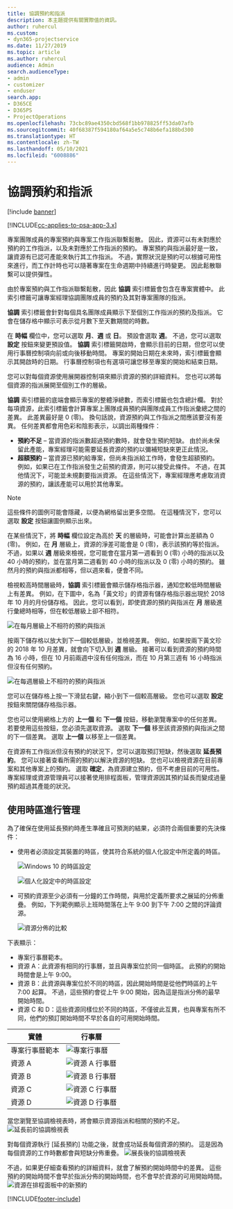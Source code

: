 ```yaml
---
title: 協調預約和指派
description: 本主題提供有關實際值的資訊。
author: ruhercul
ms.custom:
- dyn365-projectservice
ms.date: 11/27/2019
ms.topic: article
ms.author: ruhercul
audience: Admin
search.audienceType:
- admin
- customizer
- enduser
search.app:
- D365CE
- D365PS
- ProjectOperations
ms.openlocfilehash: 73cbc89ae4350cbd568f1bb978825ff53da07afb
ms.sourcegitcommit: 40f68387f594180af64a5e5c748b6efa188bd300
ms.translationtype: HT
ms.contentlocale: zh-TW
ms.lasthandoff: 05/10/2021
ms.locfileid: "6008886"
---
```

# <a name="reconcile-bookings-and-assignments"></a>協調預約和指派

[!include [banner](../includes/psa-now-project-operations.md)]

[!INCLUDE[cc-applies-to-psa-app-3.x](../includes/cc-applies-to-psa-app-3x.md)]

專案團隊成員的專案預約與專案工作指派聯繫鬆散。 因此，資源可以有未對應於預約的工作指派，以及未對應於工作指派的預約。 專案預約與指派最好是一致，讓資源有已認可產能來執行其工作指派。 不過，實際狀況是預約可以根據可用性來進行，而工作計時也可以隨著專案在生命週期中持續進行時變更。 因此鬆散聯繫可以提供彈性。

由於專案預約與工作指派聯繫鬆散，因此 **協調** 索引標籤會包含在專案實體中。 此索引標籤可讓專案經理協調團隊成員的預約及其對專案團隊的指派。

**協調** 索引標籤會針對每個具名團隊成員顯示下至個別工作指派的預約及指派。 它會在儲存格中顯示可表示從月數下至天數期間的時數。

在 **時幅** 欄位中，您可以選取 **月**、**週** 或 **日**。 預設會選取 **週**。 不過，您可以選取 **設定** 按鈕來變更預設值。 **協調** 索引標籤開啟時，會顯示目前的日期，但您可以使用行事曆控制項向前或向後移動時間。 專案的開始日期在未來時，索引標籤會顯示其開啟時的日期。 行事曆控制項也有選項可讓您移至專案的開始和結束日期。

您可以對每個資源使用展開器控制項來顯示資源的預約詳細資料。 您也可以將每個資源的指派展開至個別工作的層級。

**協調** 索引標籤的底端會顯示專案的整體淨總數，而索引標籤也包含總計欄。 對於每項資源，此索引標籤會計算專案上團隊成員預約與團隊成員工作指派彙總之間的差異。 此差異最好是 0 (零)。 換句話說，資源預約與工作指派之間應該要沒有差異。 任何差異都會用色彩和陰影表示，以調出兩種條件：

- **預約不足** – 當資源的指派數超過預約數時，就會發生預約短缺。 由於尚未保留此產能，專案經理可能需要延長資源的預約以彌補短缺來更正此情況。
- **超額預約** – 當資源已預約給專案，但尚未指派給工作時，會發生超額預約。 例如，如果已在工作指派發生之前預約資源，則可以接受此條件。 不過，在其他情況下，可能並未規劃要指派資源。 在這些情況下，專案經理應考慮取消資源的預約，讓該產能可以用於其他專案。

> [!NOTE]
> 這些條件的圖例可能會隱藏，以便為網格留出更多空間。 在這種情況下，您可以選取 **設定** 按鈕讓圖例顯示出來。

在某些情況下，將 **時幅** 欄位設定為高於 **天** 的層級時，可能會計算出差額為 0 (零)。 例如，在 **月** 層級上，資源的淨差可能會是 0 (零)，表示該預約等於指派。 不過，如果以 **週** 層級來檢視，您可能會在當月第一週看到 0 (零) 小時的指派以及 40 小時的預約，並在當月第二週看到 40 小時的指派以及 0 (零) 小時的預約。 雖然月的預約與指派都相等，但以週來看，便會不同。

檢視較高時間層級時，**協調** 索引標籤會顯示儲存格指示器，通知您較低時間層級上有差異。 例如，在下圖中，名為「黃文珍」的資源有儲存格指示器出現於 2018 年 10 月的月份儲存格。 因此，您可以看到，即使資源的預約與指派在 **月** 層級進行彙總時相等，但在較低層級上卻不相符。

![在每月層級上不相符的預約與指派](media/reconcile-assignments-01.JPG)

按兩下儲存格以放大到下一個較低層級，並檢視差異。 例如，如果按兩下黃文珍的 2018 年 10 月差異，就會向下切入到 **週** 層級。 接著可以看到資源的預約時間為 16 小時，但在 10 月前兩週中沒有任何指派，而在 10 月第三週有 16 小時指派但沒有任何預約。

![在每週層級上不相符的預約與指派](media/reconcile-assignments-02.JPG)

您可以在儲存格上按一下滑鼠右鍵，縮小到下一個較高層級。 您也可以選取 **設定** 按鈕來關閉儲存格指示器。 

您也可以使用網格上方的 **上一個** 和 **下一個** 按鈕，移動瀏覽專案中的任何差異。 若要使用這些按鈕，您必須先選取資源。 選取 **下一個** 移至該資源預約與指派之間的下一個差異。 選取 **上一個** 以移至上一個差異。

在資源有工作指派但沒有預約的狀況下，您可以選取預訂短缺，然後選取 **延長預約**。 您可以接著查看所需的預約以解決資源的短缺。 您也可以檢視資源在目前專案和其他專案上的預約。 選取 **確定**，為資源建立預約，但不考慮目前的可用性。 專案經理或資源管理員可以接著使用排程面板，管理資源因其預約延長而變成過量預約超過其產能的狀況。

## <a name="managing-with-time-zones"></a>使用時區進行管理
為了確保在使用延長預約時產生準確且可預測的結果，必須符合兩個重要的先決條件：  

- 使用者必須設定其裝置的時區，使其符合系統的個人化設定中所定義的時區。
 
  ![Windows 10 的時區設定](media/reconcile-assignments-03.png)

  ![個人化設定中的時區設定](media/reconcile-assignments-04.png)
 
- 可預約資源至少必須有一分鐘的工作時間，與用於定義所要求之展延的分佈重疊。 例如，下列範例顯示上班時間落在上午 9:00 到下午 7:00 之間的評論資源。 

  ![資源分佈的比較](media/reconcile-assignments-05.png)

下表顯示：

- 專案行事曆範本。
- 資源 A：此資源有相同的行事曆，並且與專案位於同一個時區。 此預約的開始時間會是上午 9:00。
- 資源 B：此資源與專案位於不同的時區，因此開始時間是從他們時區的上午 7:00 起算。 不過，這些預約會從上午 9:00 開始，因為這是指派分佈的最早開始時間。
- 資源 C 和 D：這些資源同樣位於不同的時區，不僅彼此互異，也與專案有所不同，他們的預訂開始時間不早於各自的可用開始時間。

|實體  |行事曆  |
|-|-|
|專案行事曆範本   | ![專案行事曆](media/reconcile-assignments-06.png) |
|資源 A  | ![資源 A 行事曆](media/reconcile-assignments-06.png) |
|資源 B  |  ![資源 B 行事曆](media/reconcile-assignments-07.png) |
|資源 C  |  ![資源 C 行事曆](media/reconcile-assignments-08.png) |
|資源 D  | ![資源 D 行事曆](media/reconcile-assignments-09.png)  |
 
當您瀏覽至協調檢視表時，將會顯示資源指派和相關的預約不足。
 ![延長前的協調檢視表](media/reconcile-assignments-10.png)

對每個資源執行 [延長預約] 功能之後，就會成功延長每個資源的預約。 這是因為每個資源的工作時數都會與短缺分佈重疊。
 ![展長後的協調檢視表](media/reconcile-assignments-11.png) 

不過，如果更仔細查看預約的詳細資料，就會了解預約開始時間中的差異。 這些預約的開始時間不會早於指派分佈的開始時間，也不會早於資源的可用開始時間。
 ![資源在排程面板中的新預約](media/reconcile-assignments-12.png)


[!INCLUDE[footer-include](../includes/footer-banner.md)]